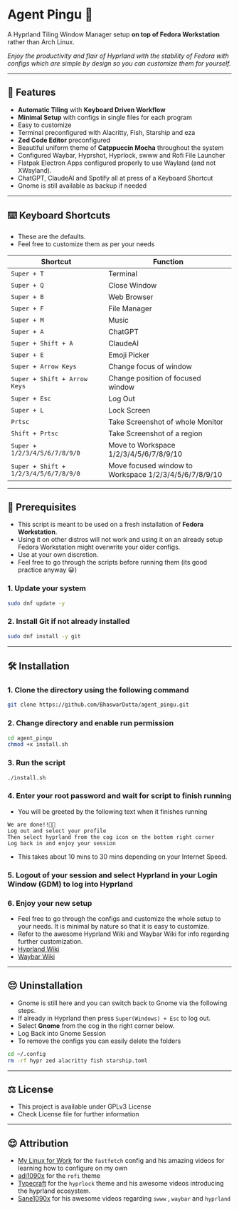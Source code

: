 # Agent Pingu 🐧

A Hyprland Tiling Window Manager setup **on top of Fedora Workstation** rather than Arch Linux.

_Enjoy the productivity and flair of Hyprland with the stability of Fedora with configs which are simple by design so you can customize them for yourself._

---

## 🎨 Features

- **Automatic Tiling** with **Keyboard Driven Workflow**
- **Minimal Setup** with configs in single files for each program
- Easy to customize
- Terminal preconfigured with Alacritty, Fish, Starship and eza
- **Zed Code Editor** preconfigured
- Beautiful uniform theme of **Catppuccin Mocha** throughout the system
- Configured Waybar, Hyprshot, Hyprlock, swww and Rofi File Launcher
- Flatpak Electron Apps configured properly to use Wayland (and not XWayland).
- ChatGPT, ClaudeAI and Spotify all at press of a Keyboard Shortcut
- Gnome is still available as backup if needed

---

## ⌨️ Keyboard Shortcuts

- These are the defaults.
- Feel free to customize them as per your needs

| Shortcut                              | Function                                              |
| ------------------------------------- | ----------------------------------------------------- |
| `Super + T`                           | Terminal                                              |
| `Super + Q`                           | Close Window                                          |
| `Super + B`                           | Web Browser                                           |
| `Super + F`                           | File Manager                                          |
| `Super + M`                           | Music                                                 |
| `Super + A`                           | ChatGPT                                               |
| `Super + Shift + A`                   | ClaudeAI                                              |
| `Super + E`                           | Emoji Picker                                          |
| `Super + Arrow Keys`                  | Change focus of window                                |
| `Super + Shift + Arrow Keys`          | Change position of focused window                     |
| `Super + Esc`                         | Log Out                                               |
| `Super + L`                           | Lock Screen                                           |
| `Prtsc`                               | Take Screenshot of whole Monitor                      |
| `Shift + Prtsc`                       | Take Screenshot of a region                           |
| `Super + 1/2/3/4/5/6/7/8/9/0`         | Move to Workspace 1/2/3/4/5/6/7/8/9/10                |
| `Super + Shift + 1/2/3/4/5/6/7/8/9/0` | Move focused window to Workspace 1/2/3/4/5/6/7/8/9/10 |

---

## 💭 Prerequisites

- This script is meant to be used on a fresh installation of **Fedora Workstation**.
- Using it on other distros will not work and using it on an already setup Fedora Workstation might overwrite your older configs.
- Use at your own discretion.
- Feel free to go through the scripts before running them (its good practice anyway 😀)

### 1. Update your system

```bash
sudo dnf update -y
```

### 2. Install Git if not already installed

```bash
sudo dnf install -y git
```

---

## 🛠 Installation

### 1. Clone the directory using the following command

```bash
git clone https://github.com/BhaswarDutta/agent_pingu.git
```

### 2. Change directory and enable run permission

```bash
cd agent_pingu
chmod +x install.sh
```

### 3. Run the script

```bash
./install.sh
```

### 4. Enter your root password and wait for script to finish running

- You will be greeted by the following text when it finishes running

```
We are done!!🎉🎉
Log out and select your profile
Then select hyprland from the cog icon on the bottom right corner
Log back in and enjoy your session
```

- This takes about 10 mins to 30 mins depending on your Internet Speed.

### 5. Logout of your session and select Hyprland in your Login Window (GDM) to log into Hyprland

### 6. Enjoy your new setup

- Feel free to go through the configs and customize the whole setup to your needs. It is minimal by nature so that it is easy to customize.
- Refer to the awesome Hyprland Wiki and Waybar Wiki for info regarding further customization.
- [Hyprland Wiki](https://wiki.hypr.land/)
- [Waybar Wiki](https://github.com/Alexays/Waybar/wiki)

---

## 😔 Uninstallation

- Gnome is still here and you can switch back to Gnome via the following steps.
- If already in Hyprland then press `Super(Windows) + Esc` to log out.
- Select **Gnome** from the cog in the right corner below.
- Log Back into Gnome Session
- To remove the configs you can easily delete the folders

```bash
cd ~/.config
rm -rf hypr zed alacritty fish starship.toml
```

---

## ⚖️ License

- This project is available under GPLv3 License
- Check License file for further information

---

## 😌 Attribution

- [My Linux for Work](https://github.com/mylinuxforwork/dotfiles) for the `fastfetch` config and his amazing videos for learning how to configure on my own
- [adi1090x](https://github.com/adi1090x/rofi) for the `rofi` theme
- [Typecraft](https://github.com/typecraft-dev/dotfiles) for the `hyprlock` theme and his awesome videos introducing the hyprland ecosystem.
- [Sane1090x](https://www.youtube.com/@sane1090x) for his awesome videos regarding `swww` , `waybar` and `hyprland`
